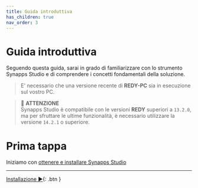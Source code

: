 ```yaml
---
title: Guida introduttiva
has_children: true
nav_order: 3
---
```


# Guida introduttiva

Seguendo questa guida, sarai in grado di familiarizzare con lo strumento Synapps Studio e di comprendere i concetti fondamentali della soluzione.

> E' necessario che una versione recente di **REDY-PC** sia in esecuzione sul vostro PC.

> 📌 **ATTENZIONE**<br>
> Synapps Studio è compatibile con le versioni **REDY** superiori a `13.2.0`, ma per sfruttare le ultime funzionalità, è necessario utilizzare la versione `14.2.1` o superiore.

# Prima tappa
Iniziamo con [ottenere e installare Synapps Studio](./install)


--------------

[Installazione ▶](./install){: .btn }
